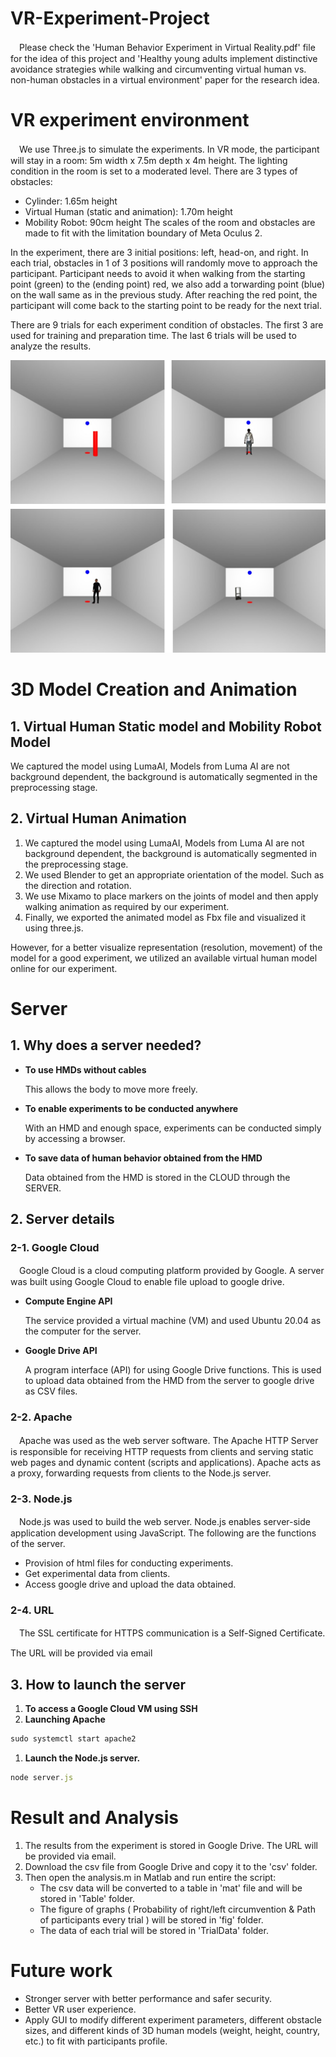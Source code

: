 # VR-Experiment-Project

　Please check the 'Human Behavior Experiment in Virtual Reality.pdf' file for the idea of this project and 'Healthy young adults implement distinctive avoidance strategies while walking and circumventing virtual human vs. non-human obstacles in a virtual environment' paper for the research idea.

# VR experiment environment

　We use Three.js to simulate the experiments.
In VR mode, the participant will stay in a room: 5m width x 7.5m depth x 4m height. The lighting condition in the room is set to a moderated level.
There are 3 types of obstacles:

- Cylinder: 1.65m height
- Virtual Human (static and animation): 1.70m height
- Mobility Robot: 90cm height
The scales of the room and obstacles are made to fit with the limitation boundary of Meta Oculus 2.

In the experiment, there are 3 initial positions: left, head-on, and right. In each trial, obstacles in 1 of 3 positions will randomly move to approach the participant. Participant needs to avoid it when walking from the starting point (green) to the (ending point) red, we also add a torwarding point (blue) on the wall same as in the previous study. After reaching the red point, the participant will come back to the starting point to be ready for the next trial.

There are 9 trials for each experiment condition of obstacles. The first 3 are used for training and preparation time. The last 6 trials will be used to analyze the results.

![Demo](VR_Project.jpeg)

# 3D Model Creation and Animation

## 1. Virtual Human Static model and Mobility Robot Model

 We captured the model using LumaAI, Models from Luma AI are not background dependent, the background is automatically segmented in the preprocessing stage.

## 2.  Virtual Human Animation

1. We captured the model using LumaAI, Models from Luma AI are not background dependent, the background is automatically segmented in the preprocessing stage.
2. We used Blender to get an appropriate orientation of the model. Such as the direction and rotation.
3. We use Mixamo to place markers on the joints of model and then apply walking animation as required by our experiment.
4. Finally, we exported the animated model as Fbx file and visualized it using three.js.

However, for a better visualize representation (resolution, movement) of the model for a good experiment, we utilized an available virtual human model online for our experiment.

# Server

## 1. Why does a server needed?

- **To use HMDs without cables**
    
    This allows the body to move more freely.
    
- **To enable experiments to be conducted anywhere**
    
    With an HMD and enough space, experiments can be conducted simply by accessing a browser.
    
- **To save data of human behavior obtained from the HMD**
    
    Data obtained from the HMD is stored in the CLOUD through the SERVER.
    

## 2. Server details

### 2-1. Google Cloud

　Google Cloud is a cloud computing platform provided by Google. A server was built using Google Cloud to enable file upload to google drive.

- **Compute Engine API**
    
    The service provided a virtual machine (VM) and used Ubuntu 20.04 as the computer for the server.
    
- **Google Drive API**
    
    A program interface (API) for using Google Drive functions. This is used to upload data obtained from the HMD from the server to google drive as CSV files.
    

### 2-2. Apache

　Apache was used as the web server software. The Apache HTTP Server is responsible for receiving HTTP requests from clients and serving static web pages and dynamic content (scripts and applications). Apache acts as a proxy, forwarding requests from clients to the Node.js server.

### 2-3. Node.js

　Node.js was used to build the web server. Node.js enables server-side application development using JavaScript. The following are the functions of the server.

- Provision of html files for conducting experiments.
- Get experimental data from clients.
- Access google drive and upload the data obtained.

### 2-4. URL

　The SSL certificate for HTTPS communication is a Self-Signed Certificate.

The URL will be provided via email

## 3. How to launch the server

1. **To access a Google Cloud VM using SSH**
2. **Launching Apache**

```jsx
sudo systemctl start apache2
```

1. **Launch the Node.js server.**

```jsx
node server.js
```

# Result and Analysis

1. The results from the experiment is stored in Google Drive. The URL will be provided via email.
2. Download the csv file from Google Drive and copy it to the 'csv' folder.
3. Then open the analysis.m in Matlab and run entire the script:
    - The csv data will be converted to a table in 'mat' file and will be stored in 'Table' folder.
    - The figure of graphs ( Probability of right/left circumvention & Path of participants every trial ) will be stored in 'fig' folder.
    - The data of each trial will be stored in 'TrialData' folder.

# Future work

- Stronger server with better performance and safer security.
- Better VR user experience.
- Apply GUI to modify different experiment parameters, different obstacle sizes, and different kinds of 3D human models (weight, height, country, etc.) to fit with participants profile.
